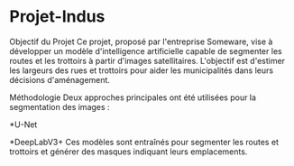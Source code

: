 # Projet-Indus
Objectif du Projet
Ce projet, proposé par l'entreprise Someware, vise à développer un modèle d'intelligence artificielle capable de segmenter les routes et les trottoirs à partir d'images satellitaires. L'objectif est d'estimer les largeurs des rues et trottoirs pour aider les municipalités dans leurs décisions d'aménagement.

Méthodologie
Deux approches principales ont été utilisées pour la segmentation des images :

*U-Net

*DeepLabV3+
Ces modèles sont entraînés pour segmenter les routes et trottoirs et générer des masques indiquant leurs emplacements.


